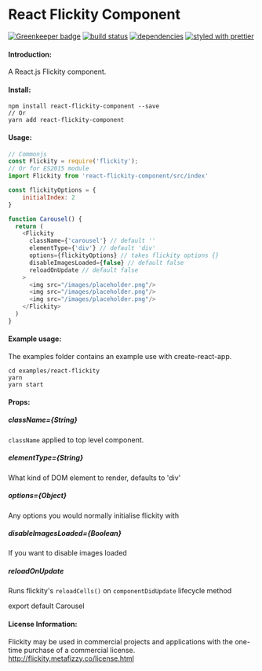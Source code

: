React Flickity Component
=======================

[![Greenkeeper badge](https://badges.greenkeeper.io/theolampert/react-flickity-component.svg)](https://greenkeeper.io/)
[![build status](https://travis-ci.org/theolampert/react-flickity-component.svg?branch=master)](https://travis-ci.org/theolampert/react-flickity-component/)
[![dependencies](https://david-dm.org/theolampert/react-flickity-component.svg)](https://david-dm.org/theolampert/react-flickity-component)
[![styled with prettier](https://img.shields.io/badge/styled_with-prettier-ff69b4.svg)](https://github.com/prettier/prettier)

#### Introduction:
A React.js Flickity component.

#### Install:

```shell
npm install react-flickity-component --save
// Or
yarn add react-flickity-component
```

#### Usage:

```javascript
// Commonjs
const Flickity = require('flickity');
// Or for ES2015 module
import Flickity from 'react-flickity-component/src/index'

const flickityOptions = {
    initialIndex: 2
}

function Carousel() {
  return (
    <Flickity
      className={'carousel'} // default ''
      elementType={'div'} // default 'div'
      options={flickityOptions} // takes flickity options {}
      disableImagesLoaded={false} // default false
      reloadOnUpdate // default false
    >
      <img src="/images/placeholder.png"/>
      <img src="/images/placeholder.png"/>
      <img src="/images/placeholder.png"/>
    </Flickity>
  )
}

```
#### Example usage:
The examples folder contains an example use with create-react-app.

```
cd examples/react-flickity
yarn
yarn start
```

#### Props:

##### className={String}
`className` applied to top level component.

##### elementType={String}
What kind of DOM element to render, defaults to 'div'

##### options={Object}
Any options you would normally initialise flickity with

##### disableImagesLoaded={Boolean}
If you want to disable images loaded

##### reloadOnUpdate
Runs flickity's `reloadCells()` on `componentDidUpdate` lifecycle method

export default Carousel


#### License Information:
Flickity may be used in commercial projects and applications with the one-time purchase of a commercial license.
http://flickity.metafizzy.co/license.html
